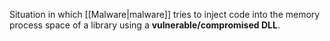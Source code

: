 Situation in which [[Malware|malware]] tries to inject code into the memory process 
space of a library using a **vulnerable/compromised DLL**.